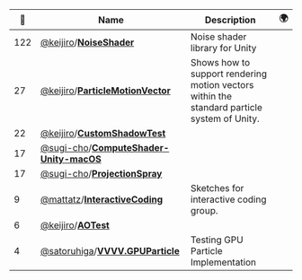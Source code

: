 |:star2: | Name | Description | 🌍|
|---|---|---|---|
|122|[@keijiro](https://github.com/keijiro)/[**NoiseShader**](https://github.com/keijiro/NoiseShader)|Noise shader library for Unity||
|27|[@keijiro](https://github.com/keijiro)/[**ParticleMotionVector**](https://github.com/keijiro/ParticleMotionVector)|Shows how to support rendering motion vectors within the standard particle system of Unity.||
|22|[@keijiro](https://github.com/keijiro)/[**CustomShadowTest**](https://github.com/keijiro/CustomShadowTest)|||
|17|[@sugi-cho](https://github.com/sugi-cho)/[**ComputeShader-Unity-macOS**](https://github.com/sugi-cho/ComputeShader-Unity-macOS)|||
|17|[@sugi-cho](https://github.com/sugi-cho)/[**ProjectionSpray**](https://github.com/sugi-cho/ProjectionSpray)|||
|9|[@mattatz](https://github.com/mattatz)/[**InteractiveCoding**](https://github.com/mattatz/InteractiveCoding)|Sketches for interactive coding group.||
|6|[@keijiro](https://github.com/keijiro)/[**AOTest**](https://github.com/keijiro/AOTest)|||
|4|[@satoruhiga](https://github.com/satoruhiga)/[**VVVV.GPUParticle**](https://github.com/satoruhiga/VVVV.GPUParticle)|Testing GPU Particle Implementation||

